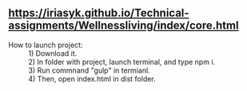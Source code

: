 https://iriasyk.github.io/Technical-assignments/Wellnessliving/index/core.html
-------------

<dl>
  <dt>How to launch project:</dt>
  <dd>1) Download it.</dd>
  <dd>2) In folder with project, launch terminal, and type npm i.</dd>
  <dd>3) Run commnand "gulp" in termianl.</dd>
  <dd>4) Then, open index.html in dist folder.</dd>
</dl>
